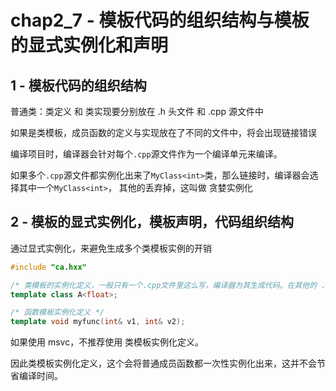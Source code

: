 # chap2_7 - 模板代码的组织结构与模板的显式实例化和声明

## 1 - 模板代码的组织结构

普通类：类定义 和 类实现要分别放在 .h 头文件 和 .cpp 源文件中

如果是类模板，成员函数的定义与实现放在了不同的文件中，将会出现链接错误

编译项目时，编译器会针对每个`.cpp`源文件作为一个编译单元来编译。

如果多个`.cpp`源文件都实例化出来了`MyClass<int>`类，那么链接时，编译器会选择其中一个`MyClass<int>`，
其他的丢弃掉，这叫做 贪婪实例化

## 2 - 模板的显式实例化，模板声明，代码组织结构

通过显式实例化，来避免生成多个类模板实例的开销

```cxx
#include "ca.hxx"

/* 类模板的实例化定义，一般只有一个.cpp文件里这么写，编译器为其生成代码。在其他的 .cpp文件中，可以extern template class A<float> */
template class A<float>;

/* 函数模板实例化定义 */
template void myfunc(int& v1, int& v2);
```

如果使用 msvc，不推荐使用 类模板实例化定义。

因此类模板实例化定义，这个会将普通成员函数都一次性实例化出来，这并不会节省编译时间。
